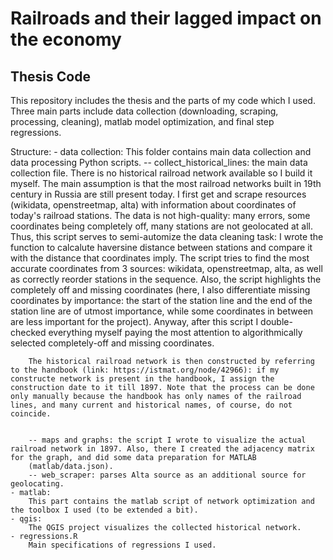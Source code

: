 # Railroads and their lagged impact on the economy
## Thesis Code

This repository includes the thesis and the parts of my code which I used. Three main parts include data collection (downloading, scraping, processing, cleaning), matlab model optimization, and final step regressions.

Structure:
	- data collection:
		This folder contains main data collection and data processing Python scripts.
		-- collect_historical_lines: the main data collection file. There is no historical railroad network available so I build it myself. The main assumption is that the most railroad networks built in 19th century in Russia are still present today. 
		I first get and scrape resources (wikidata, openstreetmap, alta) with information about coordinates of today's railroad stations. The data is not high-quality: many errors, some coordinates being completely off, many stations are not geolocated at all. Thus, this script serves to semi-automize the data cleaning task: I wrote the function to calcalute haversine distance between stations and compare it with the distance that coordinates imply. The script tries to find the most accurate coordinates from 3 sources: wikidata, openstreetmap, alta, as well as correctly reorder stations in the sequence. Also, the script highlights the completely off and missing coordinates (here, I also differentiate missing coordinates by importance: the start of the station line and the end of the station line are of utmost importance, while some coordinates in between are less important for the project). Anyway, after this script I double-checked everything myself paying the most attention to algorithmically selected completely-off and missing coordinates. 

		The historical railroad network is then constructed by referring to the handbook (link: https://istmat.org/node/42966): if my constructe network is present in the handbook, I assign the construction date to it till 1897. Note that the process can be done only manually because the handbook has only names of the railroad lines, and many current and historical names, of course, do not coincide.


		-- maps and graphs: the script I wrote to visualize the actual railroad network in 1897. Also, there I created the adjacency matrix for the graph, and did some data preparation for MATLAB 
		(matlab/data.json).
		-- web_scraper: parses Alta source as an additional source for geolocating.
	- matlab:
		This part contains the matlab script of network optimization and the toolbox I used (to be extended a bit).
	- qgis:
		The QGIS project visualizes the collected historical network.
	- regressions.R
		Main specifications of regressions I used.
